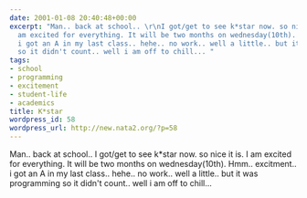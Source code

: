 ```yaml
---
date: 2001-01-08 20:40:48+00:00
excerpt: "Man.. back at school.. \r\nI got/get to see k*star now. so nice it is. I
  am excited for everything. It will be two months on wednesday(10th). Hmm.. excitment..
  i got an A in my last class.. hehe.. no work.. well a little.. but it was programming
  so it didn't count.. well i am off to chill... "
tags:
- school
- programming
- excitement
- student-life
- academics
title: K*star
wordpress_id: 58
wordpress_url: http://new.nata2.org/?p=58
---
```


Man.. back at school.. 
I got/get to see k*star now. so nice it is. I am excited for everything. It will be two months on wednesday(10th). Hmm.. excitment.. i got an A in my last class.. hehe.. no work.. well a little.. but it was programming so it didn't count.. well i am off to chill...